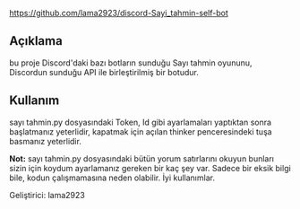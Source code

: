 

https://github.com/lama2923/discord-Sayi_tahmin-self-bot

## Açıklama

bu proje Discord'daki bazı botların sunduğu Sayı tahmin oyununu, Discordun sunduğu API ile birleştirilmiş bir botudur.


## Kullanım

sayı tahmin.py dosyasındaki Token, Id gibi ayarlamaları yaptıktan sonra başlatmanız yeterlidir, kapatmak için açılan thinker penceresindeki tuşa basmanız yeterlidir.


**Not:** sayı tahmin.py dosyasındaki bütün yorum satırlarını okuyun bunları sizin için koydum ayarlamanız gereken bir kaç şey var. Sadece bir eksik bilgi bile, kodun çalışmamasına neden olabilir. İyi kullanımlar.








Geliştirici: lama2923


